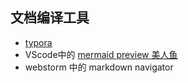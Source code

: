 
## 文档编译工具
- [typora](https://typora.io/)
- VScode中的  [mermaid preview 美人鱼](https://mermaidjs.github.io/)
- webstorm 中的 markdown navigator
